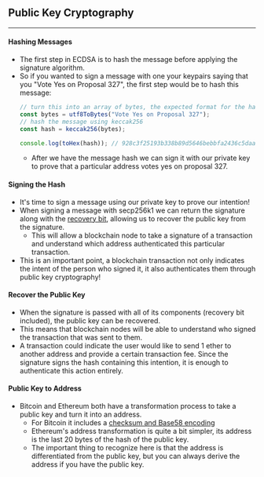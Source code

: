 ## Public Key Cryptography

---

#### Hashing Messages
- The first step in ECDSA is to hash the message before applying the signature algorithm.
- So if you wanted to sign a message with one your keypairs saying that you "Vote Yes on Proposal 327", the first step would be to hash this message:
    ```js
    // turn this into an array of bytes, the expected format for the hash algorithm
    const bytes = utf8ToBytes("Vote Yes on Proposal 327");
    // hash the message using keccak256
    const hash = keccak256(bytes); 

    console.log(toHex(hash)); // 928c3f25193b338b89d5646bebbfa2436c5daa1d189f9c565079dcae379a43be
    ```
    - After we have the message hash we can sign it with our private key to prove that a particular address votes yes on proposal 327. 

#### Signing the Hash
- It's time to sign a message using our private key to prove our intention!
- When signing a message with secp256k1 we can return the signature along with the [recovery bit](https://cryptobook.nakov.com/digital-signatures/ecdsa-sign-verify-messages#ecdsa-public-key-recovery-from-signature), allowing us to recover the public key from the signature. 
    - This will allow a blockchain node to take a signature of a transaction and understand which address authenticated this particular transaction.
- This is an important point, a blockchain transaction not only indicates the intent of the person who signed it, it also authenticates them through public key cryptography!

#### Recover the Public Key
- When the signature is passed with all of its components (recovery bit included), the public key can be recovered.
- This means that blockchain nodes will be able to understand who signed the transaction that was sent to them.
- A transaction could indicate the user would like to send 1 ether to another address and provide a certain transaction fee. Since the signature signs the hash containing this intention, it is enough to authenticate this action entirely.

#### Public Key to Address
- Bitcoin and Ethereum both have a transformation process to take a public key and turn it into an address.
    - For Bitcoin it includes a [checksum and Base58 encoding](https://en.bitcoin.it/wiki/Technical_background_of_version_1_Bitcoin_addresses)
    - Ethereum's address transformation is quite a bit simpler, its address is the last 20 bytes of the hash of the public key.
    - The important thing to recognize here is that the address is differentiated from the public key, but you can always derive the address if you have the public key.